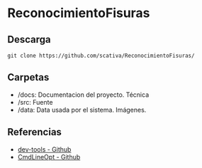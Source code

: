 # ReconocimientoFisuras

## Descarga
`git clone https://github.com/scativa/ReconocimientoFisuras/`

## Carpetas

- /docs: Documentacion del proyecto. Técnica
- /src: Fuente
- /data: Data usada por el sistema. Imágenes.

## Referencias
- [dev-tools - Github](https://github.com/scativa/dev-tools)
- [CmdLineOpt - Github](https://github.com/scativa/cmdlineopt)

